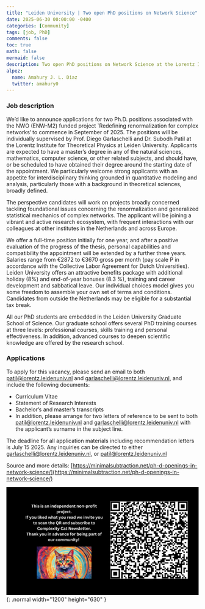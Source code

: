 ```yaml
---
title: "Leiden University | Two open PhD positions on Network Science"
date: 2025-06-30 00:00:00 -0400
categories: [Community]
tags: [job, PhD]
comments: false
toc: true
math: false
mermaid: false
description: Two open PhD positions on Network Science at the Lorentz Institute for Theoretical Physics (Leiden University).
alpez:
  name: Amahury J. L. Diaz
  twitter: amahury0
---
```

### Job description
We’d like to announce applications for two Ph.D. positions associated with the NWO (ENW-M2) funded project `Redefining renormalization for complex networks‘ to commence in September of 2025. The positions will be individually supervised by Prof. Diego Garlaschelli and Dr. Subodh Patil at the Lorentz Institute for Theoretical Physics at Leiden University. Applicants are expected to have a master’s degree in any of the natural sciences, mathematics, computer science, or other related subjects, and should have, or be scheduled to have obtained their degree around the starting date of the appointment. We particularly welcome strong applicants with an appetite for interdisciplinary thinking grounded in quantitative modeling and analysis, particularly those with a background in theoretical sciences, broadly defined.

The perspective candidates will work on projects broadly concerned tackling foundational issues concerning the renormalization and generalized statistical mechanics of complex networks. The applicant will be joining a vibrant and active research ecosystem, with frequent interactions with our colleagues at other institutes in the Netherlands and across Europe.

We offer a full-time position initially for one year, and after a positive evaluation of the progress of the thesis, personal capabilities and compatibility the appointment will be extended by a further three years. Salaries range from €2872 to €3670 gross per month (pay scale P in accordance with the Collective Labor Agreement for Dutch Universities). Leiden University offers an attractive benefits package with additional holiday (8%) and end-of-year bonuses (8.3 %), training and career development and sabbatical leave. Our individual choices model gives you some freedom to assemble your own set of terms and conditions. Candidates from outside the Netherlands may be eligible for a substantial tax break.

All our PhD students are embedded in the Leiden University Graduate School of Science. Our graduate school offers several PhD training courses at three levels: professional courses, skills training and personal effectiveness. In addition, advanced courses to deepen scientific knowledge are offered by the research school.

### Applications
To apply for this vacancy, please send an email to both patil@lorentz.leidenuniv.nl and garlaschelli@lorentz.leidenuniv.nl, and include the following documents:
- Curriculum Vitae
- Statement of Research Interests
- Bachelor’s and master’s transcripts
- In addition, please arrange for two letters of reference to be sent to both patil@lorentz.leidenuniv.nl and garlaschelli@lorentz.leidenuniv.nl with the applicant’s surname in the subject line.

The deadline for all application materials including recommendation letters is July 15 2025. Any inquiries can be directed to either garlaschelli@lorentz.leidenuniv.nl, or patil@lorentz.leidenuniv.nl

Source and more details: [https://minimalsubtraction.net/ph-d-openings-in-network-science/](https://minimalsubtraction.net/ph-d-openings-in-network-science/)

![Desktop View](/assets/img/fix/complexity-cat-newsletter.png){: .normal width="1200" height="630" }
